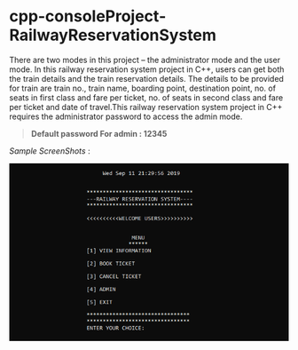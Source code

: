 # cpp-consoleProject-RailwayReservationSystem
There are two modes in this project – the administrator mode and the user mode. In this railway reservation system project in C++, users can get both the train details and the train reservation details. The details to be provided for train are train no., train name, boarding point, destination point, no. of seats in first class and fare per ticket, no. of seats in second class and fare per ticket and date of travel.This railway reservation system project in C++ requires the administrator password to access the admin mode.

>**Default password For admin : 12345**

_Sample ScreenShots_ :

![Screenshot](https://github.com/bharatbamaniya/cpp-consoleProject-RailwayReservationSystem/blob/main/img/1.png)
